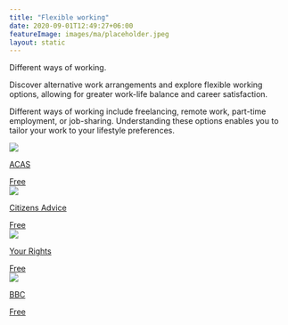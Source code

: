 ```yaml
---
title: "Flexible working"
date: 2020-09-01T12:49:27+06:00
featureImage: images/ma/placeholder.jpeg
layout: static
---
```


Different ways of working.

Discover alternative work arrangements and explore flexible working options, allowing for greater work-life balance and career satisfaction.

Different ways of working include freelancing, remote work, part-time employment, or job-sharing. Understanding these options enables you to tailor your work to your lifestyle preferences.

<a class="ma-link" href="https://www.acas.org.uk/research-and-commentary/contracts-and-working-arrangements"><div class="ma-card ma-card-Learning"><div class="ma-icon"><img src ="/images/Icon-check - learning - opacity.svg"/></div><div class="ma-name"><p>ACAS</p></div><div class="ma-paid-text"><span>Free</span></div></div></a><a class="ma-link" href="https://www.citizensadvice.org.uk/work/flexible-working/applying-for-flexible-working/"><div class="ma-card ma-card-Learning"><div class="ma-icon"><img src ="/images/Icon-check - learning - opacity.svg"/></div><div class="ma-name"><p>Citizens Advice</p></div><div class="ma-paid-text"><span>Free</span></div></div></a><a class="ma-link" href="https://www.yourrights.org.uk/flexible-working/flexible-working-and-your-rights/"><div class="ma-card ma-card-Learning"><div class="ma-icon"><img src ="/images/Icon-check - learning - opacity.svg"/></div><div class="ma-name"><p>Your Rights</p></div><div class="ma-paid-text"><span>Free</span></div></div></a><a class="ma-link" href="https://www.bbc.com/worklife/article/20230227-what-does-work-life-balance-mean-in-a-changed-work-world"><div class="ma-card ma-card-Learning"><div class="ma-icon"><img src ="/images/Icon-check - learning - opacity.svg"/></div><div class="ma-name"><p>BBC</p></div><div class="ma-paid-text"><span>Free</span></div></div></a>  

<br/><br/>






